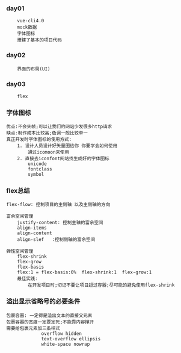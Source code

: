 ### day01
        vue-cli4.0
        mock数据
        字体图标
        搭建了基本的项目代码

### day02
        界面的布局(UI)

### day03
        flex


### 字体图标
    优点:不会失帧;可以让我们的网站少发很多http请求
    缺点:制作成本比较高;色调一般比较单一
    真正开发时字体图标的使用方式:
        1. 设计人员设计好矢量图给你 你要学会如何使用
            通过icomoon来使用
        2. 直接去iconfont网站找生成好的字体图标
            unicode
            fontclass
            symbol

### flex总结
    flex-flow: 控制项目的主侧轴 以及主侧轴的方向

    富余空间管理
        justify-content: 控制主轴的富余空间
        align-items
        align-content
        align-slef   :控制侧轴的富余空间

    弹性空间管理
        flex-shrink
        flex-grow
        flex-basis
        flex:1 = flex-basis:0%  flex-shrink:1  flex-grow:1
        最佳实践:
            在开发项目时;切记不要让项目超过容器;尽可能的避免使用flex-shrink

### 溢出显示省略号的必要条件
    包裹容器: 一定得是溢出文本的直接父元素
    包裹容器的宽度一定要定死;不能靠内容撑开
    需要给包裹元素加三条样式
                 overflow hidden
                 text-overflow ellipsis
                 white-space nowrap


